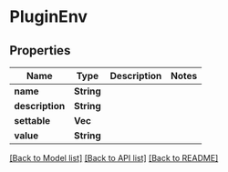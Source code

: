 # PluginEnv

## Properties

Name | Type | Description | Notes
------------ | ------------- | ------------- | -------------
**name** | **String** |  | 
**description** | **String** |  | 
**settable** | **Vec<String>** |  | 
**value** | **String** |  | 

[[Back to Model list]](../README.md#documentation-for-models) [[Back to API list]](../README.md#documentation-for-api-endpoints) [[Back to README]](../README.md)


